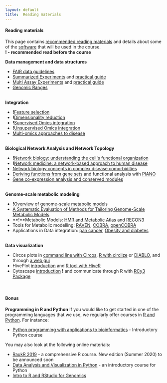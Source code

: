 ```yaml
---
layout: default
title:  Reading materials
---
```


#### Reading materials 

This page contains [recommended reading materials](#reading-materials) and details about some of 
the [software](#software) that will be used in the course.  
**! - recommended read before the course**

**Data management and data structures**
- [FAIR data guidelines][11]
- [Summarized Experiments][12] and [practical guide][28]
- [Multi Assay Experiments][13] and [practical guide][15]
- [Genomic Ranges][14]
  <br/><br/>

**Integration**
- **!**[Feature selection][7] 
- **!**[Dimensionality reduction][8] 
- **!**[Supervised Omics integration][9] 
- **!**[Unsupervised Omics integration][10] 
- [Multi-omics approaches to disease][36]
  <br/><br/>
  
**Biological Network Analysis and Network Topology**
- **!**[Network biology: understanding the cell's functional organization][34] 
- **!**[Network medicine: a network-based approach to human disease][39] 
- [Network biology concepts in complex disease comorbidities][41]
- [Deriving functions from gene sets][35] and functional analysis with [PIANO][18]
- [Gene co-expression analysis and conserved modules][38]
  <br/><br/>
  
**Genome-scale metabolic modeling**
- **!**[Overview of genome-scale metabolic models][40] 
- [A Systematic Evaluation of Methods for Tailoring Genome-Scale Metabolic Models][33]
- **!**Metabolic Models: [HMR and Metabolic Atlas][16] and [RECON3][17]  
- Tools for Metabolic modelling: [RAVEN][21], [COBRA][22], [openCOBRA][23] 
- Applications in Data integration: [pan cancer][19], [Obesity and diabetes][20] 
  <br/><br/>
  
**Data visualization**
- Circos plots in [command line with Circos][24], [R with circlize][25] or [DIABLO][26], and through [a web gui][27]  
- HivePlot [introduction][29] and [R tool with HiveR][30]  
- Cytoscape [introduction][31] **!** and communicate through R with [RCy3 Package][32]  
  <br/><br/>
  

#### Bonus

**Programming in R and Python**
If you would like to get started in one of the programming languages that we use, we regularly offer 
courses in [R and Python][1]. For instance:
- [Python programming with applications to bioinformatics][2] - Introductory Python course

You may also look at the following online materials:
- [RaukR 2019][3] - a comprehensive R course. New edition (Summer 2020) to be announced soon
- [Data Analysis and Visualization in Python][4] - an introductory course for Python
- [Intro to R and RStudio for Genomics][5]



[1]: https://nbis.se/training/events.html
[2]: https://www.scilifelab.se/events/python-programming-with-applications-to-bioinformatics-uppsala/
[3]: https://nbisweden.github.io/RaukR-2019/
[4]: https://datacarpentry.org/python-ecology-lesson/
[5]: https://datacarpentry.org/genomics-r-intro/

[7]: https://towardsdatascience.com/select-features-for-omics-integration-511390b7e7fd
[8]: https://towardsdatascience.com/reduce-dimensions-for-single-cell-4224778a2d67
[9]: https://towardsdatascience.com/supervised-omics-integration-2158e1a6d23f
[10]: https://medium.com/@nikolay.oskolkov/unsupervised-omics-integration-688bf8fa49bf
[11]: https://www.nature.com/articles/sdata201618
[12]: https://www.ncbi.nlm.nih.gov/pmc/articles/PMC4509590/
[13]: https://www.ncbi.nlm.nih.gov/pmc/articles/PMC5679241/
[14]: https://bioconductor.org/packages/release/bioc/vignettes/GenomicRanges/inst/doc/GenomicRangesIntroduction.html
[15]: http://bioconductor.org/packages/release/bioc/vignettes/MultiAssayExperiment/inst/doc/MultiAssayExperiment.html
[16]: https://www.metabolicatlas.org
[17]: https://www.ncbi.nlm.nih.gov/pubmed/29457794
[18]: https://www.ncbi.nlm.nih.gov/pubmed/23444143
[19]: https://www.biorxiv.org/content/10.1101/050187v2
[20]: https://www.ncbi.nlm.nih.gov/pubmed/23630502
[21]: https://www.ncbi.nlm.nih.gov/pmc/articles/PMC6207324/
[22]: https://www.nature.com/articles/s41596-018-0098-2
[23]: https://opencobra.github.io/cobratoolbox/stable
[24]: http://circos.ca/documentation/course/
[25]: https://jokergoo.github.io/circlize_book/book/
[26]: http://www.biorxiv.org/content/biorxiv/early/2016/08/03/067611.full.pdf
[27]: http://mkweb.bcgsc.ca/tableviewer/visualize/
[28]: https://bioconductor.org/packages/release/bioc/vignettes/SummarizedExperiment/inst/doc/SummarizedExperiment.html
[29]: http://hiveplot.com
[30]: https://github.com/bryanhanson/HiveR
[31]: https://cytoscape.org/cytoscape-tutorials/protocols/tour-of-cytoscape/#/
[32]: https://bioconductor.org/packages/release/bioc/vignettes/RCy3/inst/doc/Overview-of-RCy3.html
[33]: https://www.cell.com/fulltext/S2405-4712(17)30010-8
[34]: https://www.nature.com/articles/nrg1272
[35]: stke.sciencemag.org/content/4/190/tr4?ijkey=W33OsCqwQHZ5k
[36]: https://link.springer.com/content/pdf/10.1186/s13059-017-1215-1.pdf
[37]: http://mural.maynoothuniversity.ie/1885/1/HamiltonMasonGraphTheory.pdf
[38]: https://science.sciencemag.org/content/302/5643/249.full
[39]: https://www.nature.com/articles/nrg2918
[40]: https://www.frontiersin.org/articles/10.3389/fphys.2015.00413/full
[41]: https://www.nature.com/articles/nrg.2016.87.pdf
